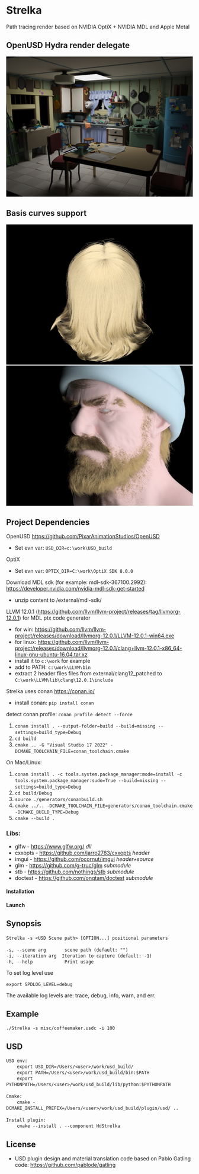 # Strelka
Path tracing render based on NVIDIA OptiX + NVIDIA MDL and Apple Metal
## OpenUSD Hydra render delegate
![Kitchen Set from OpenUSD](images/Kitchen_2048i_4d_2048spp_0.png)
## Basis curves support
![Hairs](images/hairmat_2_light_10000i_6d_10000spp_0.png)
![Einar](images/einar_1024i_3d_1024spp_0.png)

## Project Dependencies

OpenUSD https://github.com/PixarAnimationStudios/OpenUSD

* Set evn var: `USD_DIR=c:\work\USD_build`

OptiX 
* Set evn var: `OPTIX_DIR=C:\work\OptiX SDK 8.0.0`

Download MDL sdk (for example: mdl-sdk-367100.2992): https://developer.nvidia.com/nvidia-mdl-sdk-get-started

* unzip content to /external/mdl-sdk/

LLVM 12.0.1 (https://github.com/llvm/llvm-project/releases/tag/llvmorg-12.0.1) for MDL ptx code generator

* for win: https://github.com/llvm/llvm-project/releases/download/llvmorg-12.0.1/LLVM-12.0.1-win64.exe
* for linux: https://github.com/llvm/llvm-project/releases/download/llvmorg-12.0.1/clang+llvm-12.0.1-x86_64-linux-gnu-ubuntu-16.04.tar.xz
* install it to `c:\work` for example
* add to PATH: `c:\work\LLVM\bin`
* extract 2 header files files from external/clang12_patched to `C:\work\LLVM\lib\clang\12.0.1\include`

Strelka uses conan https://conan.io/

* install conan: `pip install conan` 

detect conan profile: `conan profile detect --force`

1. `conan install . --output-folder=build --build=missing --settings=build_type=Debug`
2. `cd build`
3. `cmake .. -G "Visual Studio 17 2022" -DCMAKE_TOOLCHAIN_FILE=conan_toolchain.cmake`

On Mac/Linux:
1. `conan install . -c tools.system.package_manager:mode=install -c tools.system.package_manager:sudo=True --build=missing --settings=build_type=Debug`
2. `cd build/Debug`
3. `source ./generators/conanbuild.sh`
4. `cmake ../.. -DCMAKE_TOOLCHAIN_FILE=generators/conan_toolchain.cmake -DCMAKE_BUILD_TYPE=Debug`
5. `cmake --build .`

### Libs:
- glfw    - https://www.glfw.org/     *dll*
- cxxopts   - https://github.com/jarro2783/cxxopts  *header*
- imgui   - https://github.com/ocornut/imgui *header+source*
- glm      - https://github.com/g-truc/glm *submodule*
- stb       - https://github.com/nothings/stb *submodule*
- doctest      - https://github.com/onqtam/doctest *submodule*

#### Installation

#### Launch
    
## Synopsis 

    Strelka -s <USD Scene path> [OPTION...] positional parameters

    -s, --scene arg       scene path (default: "")
    -i, --iteration arg  Iteration to capture (default: -1)
    -h, --help            Print usage


To set log level use

    export SPDLOG_LEVEL=debug
The available log levels are: trace, debug, info, warn, and err.

## Example

    ./Strelka -s misc/coffeemaker.usdc -i 100

## USD
    USD env:
        export USD_DIR=/Users/<user>/work/usd_build/
        export PATH=/Users/<user>/work/usd_build/bin:$PATH
        export PYTHONPATH=/Users/<user>/work/usd_build/lib/python:$PYTHONPATH

    Cmake:
        cmake -DCMAKE_INSTALL_PREFIX=/Users/<user>/work/usd_build/plugin/usd/ ..

    Install plugin:
        cmake --install . --component HdStrelka

## License
* USD plugin design and material translation code based on Pablo Gatling code:
https://github.com/pablode/gatling